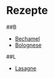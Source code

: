 # Rezepte

##B
* [Bechamel](recipes/bechamel.md)
* [Bolognese](recipes/bolognese.md)

##L
* [Lasagne](recipes/lasagne.md)

